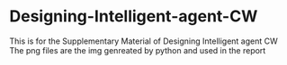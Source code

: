 # Designing-Intelligent-agent-CW
This is for the Supplementary Material of Designing Intelligent agent CW   
The png files are the img genreated by python and used in the report   
